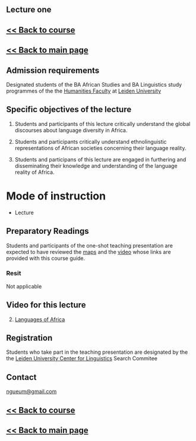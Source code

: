 ## Lecture one

## [<< Back to course](https://github.com/Ngue-Um/syllabi/blob/main/course_linguistic-diversity-in-africa.md)

## [<< Back to main page](https://github.com/Ngue-Um/syllabi/blob/main/Linguistic-diversity-in-Africa.md)

## **Admission requirements**

Designated students of the BA African Studies and BA Linguistics study programmes of the the [Humanities Faculty](https://www.universiteitleiden.nl/en/humanities) at [Leiden University](https://www.universiteitleiden.nl/en) 

## Specific objectives of the lecture

1. Students and participants of this lecture critically understand the global discourses about language diversity in Africa.

2. Students and participants critically understand ethnolinguistic representations of African societies concerning their language reality.

3. Students and participans of this lecture are engaged in furthering and disseminating their knowledge and understanding of the language reality of Africa.


# **Mode of instruction**
- Lecture

## **Preparatory Readings**
Students and participants of the one-shot teaching presentation are expected to have reviewed the [maps](https://commons.wikimedia.org/wiki/Category:Linguistic_maps_of_Africa#/media/File:African_language_families.png) and the [video](https://youtu.be/1WhIiqHr0q0) whose links are provided with this course guide.


### **Resit**
Not applicable


## Video for this lecture

2. [Languages of Africa](https://youtu.be/1WhIiqHr0q0) 


## **Registration**
Students who take part in the teaching presentation are designated by the the [Leiden University Center for Linguistics](https://www.universiteitleiden.nl/en/humanities/leiden-university-centre-for-linguistics) Search Commitee

## **Contact**
ngueum@gmail.com 

##
## [<< Back to course](https://github.com/Ngue-Um/syllabi/blob/main/course_linguistic-diversity-in-africa.md)

## [<< Back to main page](https://github.com/Ngue-Um/syllabi/blob/main/Linguistic-diversity-in-Africa.md)